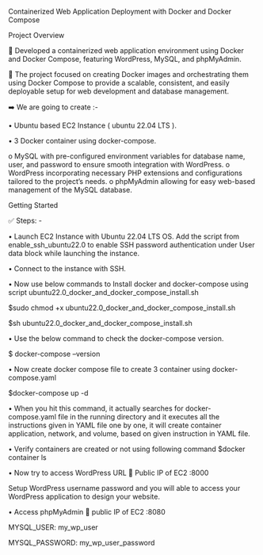 Containerized Web Application Deployment with Docker and Docker Compose

Project Overview

🚀 Developed a containerized web application environment using Docker and Docker Compose, featuring WordPress, MySQL, and phpMyAdmin. 

🚀 The project focused on creating Docker images and orchestrating them using Docker Compose to provide a scalable, consistent, and easily deployable setup for web development and database management.

➡️ We are going to create :-

•	Ubuntu based EC2 Instance ( ubuntu 22.04 LTS ).

•	3 Docker container using docker-compose.

o	MySQL with pre-configured environment variables for database name, user, and password to ensure smooth integration with WordPress.
o	WordPress incorporating necessary PHP extensions and configurations tailored to the project’s needs.
o	phpMyAdmin allowing for easy web-based management of the MySQL database.

Getting Started

✅ Steps: -

•	Launch EC2 Instance with Ubuntu 22.04 LTS OS.  Add the script from enable_ssh_ubuntu22.0 to enable SSH password authentication under User data block while launching the instance.

•	Connect to the instance with SSH.

•	Now use below commands to Install docker and docker-compose using script ubuntu22.0_docker_and_docker_compose_install.sh

$sudo chmod +x  ubuntu22.0_docker_and_docker_compose_install.sh

$sh ubuntu22.0_docker_and_docker_compose_install.sh

•	Use the below command to check the docker-compose version.

$ docker-compose –version

•	Now create docker compose file to create 3 container using docker-compose.yaml

$docker-compose up -d

 
•	When you hit this command, it actually searches for docker-compose.yaml file in the running directory and it executes all the instructions given in YAML file one by one, it will create container application, network, and volume, based on given instruction in YAML file.

•	Verify containers are created or not using following command
$docker container ls

•	Now try to access WordPress URL  Public IP of EC2 :8000

Setup WordPress username password and you will able to access your WordPress application to design your website.

•	Access phpMyAdmin  public IP of EC2 :8080

MYSQL_USER: my_wp_user

MYSQL_PASSWORD: my_wp_user_password
